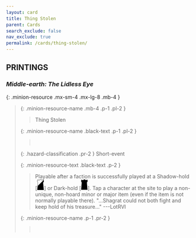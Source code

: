 ```yaml
---
layout: card
title: Thing Stolen
parent: Cards
search_exclude: false
nav_exclude: true
permalink: /cards/thing-stolen/
---
```


## PRINTINGS


### _Middle-earth: The Lidless Eye_

{: .minion-resource .mx-sm-4 .mx-lg-8 .mb-4 }
> {: .minion-resource-name .mb-4 .p-1 .pl-2 }
> > <div class="hazard-mp"></div>
> > <div class="card-name">Thing Stolen</div>
>
> {: .minion-resource-name .black-text .p-1 .pl-2 }
> > &nbsp;
>
> {: .hazard-classification .pr-2 }
> Short-event
>
> {: .minion-resource-text .black-text .p-2 }
> > Playable after a faction is successfully played at a Shadow-hold \[![](/assets/images/shadow-hold.svg)] or Dark-hold \[![](/assets/images/dark-hold.svg)]. Tap a character at the site to play a non-unique, non-hoard minor or major item (even if the item is not normally playable there).   "...Shagrat could not both fight and keep hold of his treasure..." ---LotRVI 
> 
> {: .minion-resource-name .p-1 .pr-2 }
> > <div class="card-shield"></div>
> > <div class="card-corruption-white">&nbsp;</div>
